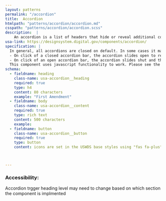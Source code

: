 ```yaml
---
layout: patterns
permalink: "/accordion"
title:  Accordion
htmlpath: "patterns/accordion/accordion.md"
csspath: "patterns/accordion/accordion.scss"
description:  |
    An accordion is a list of headers that hide or reveal additional content when selected. They are helpful for keeping pages clean and easy to navigate.
usa-link: https://designsystem.digital.gov/components/accordion/
specification: |
  In general, all accordions are closed on default. In some cases it maybe aventagious to have the first accordion in open state on load, but this technique should be used sparingly.
  - On click of a closed accordion bar, the accordion slides open to reveal the content inside, and the fa-plus icon switches to fa-minus. Any other open accordion will close.
  - On click of an open accordion bar, the accordion slides shut and the fa-minus icon is switched to the fa-plus.
  This component uses javascript functionality to work. Please see the documentation on USWDS for more information.
schema: 
  - fieldname: heading
    class-name: usa-accordion__heading
    required: true
    type: h4
    content: 80 characters
    example: "First Amendment"
  - fieldname: body
    class-name: usa-accordion__content
    required: true
    type: rich text
    content: 500 characters
    example: 
  - fieldname: button
    class-name: usa-accordion__button
    required: true
    type: button
    content: icons are set in the USWDS base styles using "fas fa-plus" and "fas fa-minus".
 


---
```

<!--- if extra information is needed for this pattern, write here in Markdown. -->
<!--- to learn markdown format go to https://docs.github.com/en/github/writing-on-github/basic-writing-and-formatting-syntax -->

### Accessibility:
Accordion trgger heading level may need to change based on which section the component is implmented
